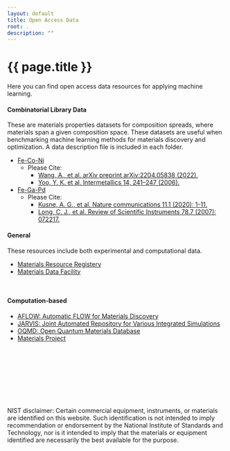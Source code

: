 ```yaml
---
layout: default
title: Open Access Data 
root: .
description: ""
---
```


# {{ page.title }}

Here you can find open access data resources for applying machine learning.

#### Combinatorial Library Data
These are materials properties datasets for composition spreads, where materials span a given composition space. 
These datasets are useful when benchmarking machine learning methods for materials discovery and optimization.
A data description file is included in each folder.
- [Fe-Co-Ni](https://github.com/usnistgov/remi/tree/nist-pages/data/Combinatorial%20Libraries/Fe-Co-Ni)
  - Please Cite:
    - [Wang, A., et al. arXiv preprint arXiv:2204.05838 (2022).](https://arxiv.org/abs/2204.05838)
    - [Yoo, Y. K. et al. Intermetallics 14, 241–247 (2006).](https://www.sciencedirect.com/science/article/pii/S096697950500186X)
- [Fe-Ga-Pd](https://github.com/usnistgov/remi/tree/nist-pages/data/Combinatorial%20Libraries/Fe-Ga-Pd)
  - Please Cite:
    - [Kusne, A. G., et al. Nature communications 11.1 (2020): 1-11.](https://www.nature.com/articles/s41467-020-19597-w)
    - [Long, C. J., et al. Review of Scientific Instruments 78.7 (2007): 072217.](https://aip.scitation.org/doi/full/10.1063/1.2755487)

#### General
These resources include both experimental and computational data.
- [Materials Resource Registery](https://materials.registry.nist.gov/)
- [Materials Data Facility](https://www.materialsdatafacility.org/)
<br>

#### Computation-based
- [AFLOW: Automatic FLOW for Materials Discovery](http://www.aflow.org/)
- [JARVIS: Joint Automated Repository for Various Integrated Simulations](https://jarvis.nist.gov/)
- [OQMD: Open Quantum Materials Database](http://oqmd.org/)
- [Materials Project](https://materialsproject.org/)

<br>
<br>
<br>
<br>
<br>
<br>
<br>
<br>
NIST disclaimer: Certain commercial equipment, instruments, or materials are identified on this website.  Such identification is not intended to imply recommendation or endorsement by the National Institute of Standards and Technology, nor is it intended to imply that the materials or equipment identified are necessarily the best available for the purpose.
